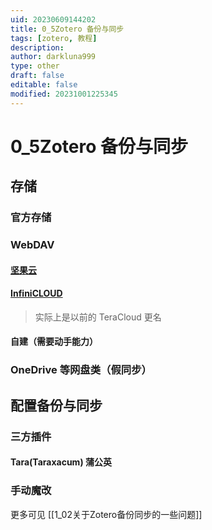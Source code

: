 ```yaml
---
uid: 20230609144202
title: 0_5Zotero 备份与同步
tags: [zotero, 教程]
description: 
author: darkluna999
type: other
draft: false
editable: false
modified: 20231001225345
---
```


# 0_5Zotero 备份与同步

## 存储

### 官方存储

### WebDAV

#### [坚果云](https://www.jianguoyun.com/)

#### [InfiniCLOUD](https://infini-cloud.net/en/index.html)

> 实际上是以前的 TeraCloud 更名

#### 自建（需要动手能力）

### OneDrive 等网盘类（假同步）

## 配置备份与同步

### 三方插件

#### Tara(Taraxacum) 蒲公英

### 手动魔改

更多可见 [[1_02关于Zotero备份同步的一些问题]]